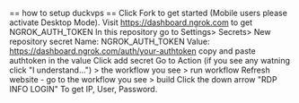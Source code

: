 == how to setup duckvps ==
Click Fork to get started (Mobile users please activate Desktop Mode).
Visit https://dashboard.ngrok.com to get NGROK_AUTH_TOKEN
In this repository go to Settings> Secrets> New repository secret
Name: NGROK_AUTH_TOKEN
Value: https://dashboard.ngrok.com/auth/your-authtoken copy and paste authtoken in the value
Click add secret
Go to Action (if you see any watning click "I understand...") > the workflow you see > run workflow
Refresh website - go to the workflow you see > build
Click the down arrow "RDP INFO LOGIN" To get IP, User, Password.
